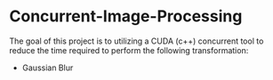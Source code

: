# Concurrent-Image-Processing

The goal of this project is to utilizing a CUDA (c++) concurrent tool to reduce the time required to perform the following transformation:
- Gaussian Blur
